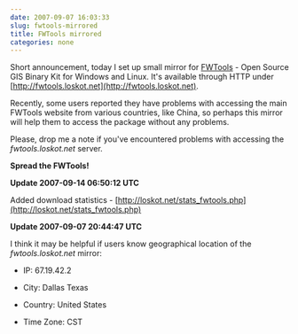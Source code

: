 ```yaml
---
date: 2007-09-07 16:03:33
slug: fwtools-mirrored
title: FWTools mirrored
categories: none
---
```


Short announcement, today I set up small mirror for [FWTools](http://fwtools.maptools.org/) - Open Source GIS Binary Kit for Windows and Linux. It's available through HTTP under [http://fwtools.loskot.net](http://fwtools.loskot.net).




Recently, some users reported they have problems with accessing the main FWTools website from various countries, like China, so perhaps this mirror will help them to access the package without any problems.




Please, drop me a note if you've encountered problems with accessing the _fwtools.loskot.net_ server.





**Spread the FWTools!**





**Update 2007-09-14 06:50:12 UTC**




Added download statistics - [http://loskot.net/stats_fwtools.php](http://loskot.net/stats_fwtools.php)





**Update 2007-09-07 20:44:47 UTC**




I think it may be helpful if users know geographical location of the _fwtools.loskot.net_ mirror:




  * IP: 67.19.42.2


  * City: Dallas Texas


  * Country: United States


  * Time Zone: CST



